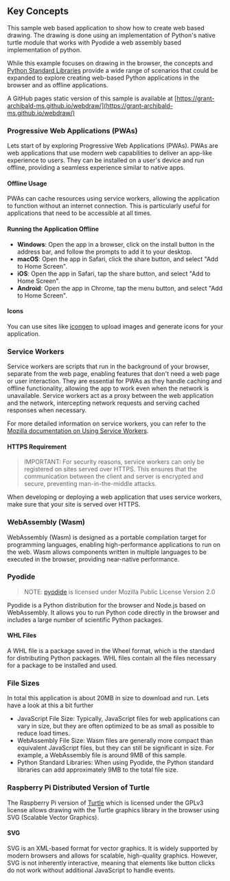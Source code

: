 ## Key Concepts

This sample web based application to show how to create web based drawing.  The drawing is done using an implementation of Python's native turtle module that works with Pyodide a web assembly based implementation of python.

While this example focuses on drawing in the browser, the concepts and [Python Standard Libraries](https://pyodide.org/en/stable/usage/packages-in-pyodide.html) provide a wide range of scenarios that could be expanded to explore creating web-based Python applications in the browser and as offline applications.

A GitHub pages static version of this sample is available at [https://grant-archibald-ms.github.io/webdraw/](https://grant-archibald-ms.github.io/webdraw/)

### Progressive Web Applications (PWAs)

Lets start of by exploring Progressive Web Applications (PWAs). PWAs are web applications that use modern web capabilities to deliver an app-like experience to users. They can be installed on a user's device and run offline, providing a seamless experience similar to native apps.

#### Offline Usage

PWAs can cache resources using service workers, allowing the application to function without an internet connection. This is particularly useful for applications that need to be accessible at all times.

#### Running the Application Offline

- **Windows**: Open the app in a browser, click on the install button in the address bar, and follow the prompts to add it to your desktop.
- **macOS**: Open the app in Safari, click the share button, and select "Add to Home Screen".
- **iOS**: Open the app in Safari, tap the share button, and select "Add to Home Screen".
- **Android**: Open the app in Chrome, tap the menu button, and select "Add to Home Screen".

#### Icons

You can use sites like [icongen](https://cthedot.de/icongen/) to upload images and generate icons for your application.

### Service Workers

Service workers are scripts that run in the background of your browser, separate from the web page, enabling features that don't need a web page or user interaction. They are essential for PWAs as they handle caching and offline functionality, allowing the app to work even when the network is unavailable. Service workers act as a proxy between the web application and the network, intercepting network requests and serving cached responses when necessary.

For more detailed information on service workers, you can refer to the [Mozilla documentation on Using Service Workers](https://developer.mozilla.org/en-US/docs/Web/API/Service_Worker_API/Using_Service_Workers).

#### HTTPS Requirement

> IMPORTANT: For security reasons, service workers can only be registered on sites served over HTTPS. This ensures that the communication between the client and server is encrypted and secure, preventing man-in-the-middle attacks.

When developing or deploying a web application that uses service workers, make sure that your site is served over HTTPS.

### WebAssembly (Wasm)

WebAssembly (Wasm) is designed as a portable compilation target for programming languages, enabling high-performance applications to run on the web. Wasm allows components written in multiple languages to be executed in the browser, providing near-native performance.

### Pyodide

> NOTE: [pyodide](https://github.com/pyodide/pyodide/blob/main/LICENSE) is licensed under Mozilla Public License Version 2.0

Pyodide is a Python distribution for the browser and Node.js based on WebAssembly. It allows you to run Python code directly in the browser and includes a large number of scientific Python packages.

#### WHL Files
A WHL file is a package saved in the Wheel format, which is the standard for distributing Python packages. WHL files contain all the files necessary for a package to be installed and used.

### File Sizes

In total this application is about 20MB in size to download and run. Lets have a look at this a bit further

- JavaScript File Size: Typically, JavaScript files for web applications can vary in size, but they are often optimized to be as small as possible to reduce load times.
- WebAssembly File Size: Wasm files are generally more compact than equivalent JavaScript files, but they can still be significant in size. For example, a WebAssembly file is around 9MB of this sample.
- Python Standard Libraries: When using Pyodide, the Python standard libraries can add approximately 9MB to the total file size.

### Raspberry Pi Distributed Version of Turtle

The Raspberry Pi version of [Turtle](https://github.com/RaspberryPiFoundation/turtle) which is licensed under the GPLv3 license allows drawing with the Turtle graphics library in the browser using SVG (Scalable Vector Graphics).

#### SVG

SVG is an XML-based format for vector graphics. It is widely supported by modern browsers and allows for scalable, high-quality graphics. However, SVG is not inherently interactive, meaning that elements like button clicks do not work without additional JavaScript to handle events.
